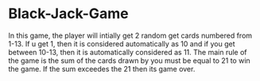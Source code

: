 # Black-Jack-Game
 
In this game, the player will intially get 2 random get cards numbered from 1-13. If u get 1, then it is considered automatically as 10 and if you get between 10-13, then it is automatically considered as 11. The main rule of the game is the sum of the cards drawn by you must be equal to 21 to win the game. If the sum exceedes the 21 then its game over.